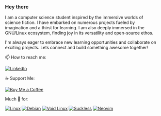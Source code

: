 ### Hey there

I am a computer science student inspired by the immersive worlds of science fiction. I have embarked on numerous projects fueled by imagination and a thirst for learning.  I am also deeply immersed in the GNU/Linux ecosystem, finding joy in its versatility and open-source ethos.  

I'm always eager to embrace new learning opportunities and collaborate on exciting projects. Lets connect and build something awesome together!

📫 How to reach me: 

[![LinkedIn](https://img.shields.io/badge/-LinkedIn-black?style=flat-square&logo=linkedin&logoColor=black&color=fde047&link=https://ca.linkedin.com/in/nate-dolny)](https://ca.linkedin.com/in/nate-dolny)

☕️ Support Me: 

[![Buy Me a Coffee](https://img.shields.io/badge/Buy%20Me%20a%20Coffee-fde047?style=flat-square&logo=buymeacoffee&logoColor=black)](https://www.buymeacoffee.com/natedolny)

Much 💛 for:

[![Linux](https://img.shields.io/badge/Linux-black?style=flat-square&logo=linux&logoColor=black&color=fde047)](https://www.kernel.org/)
[![Debian](https://img.shields.io/badge/Debian-black?style=flat-square&logo=debian&logoColor=black&color=fde047&labelColor=fde047&logoWidth=40&logoHeight=40)](https://www.debian.org/)
[![Void Linux](https://img.shields.io/badge/Void_Linux-black?style=flat-square&logo=void-linux&logoColor=black&color=fde047)](https://voidlinux.org/)
[![Suckless](https://img.shields.io/badge/Suckless-black?style=flat-square&logo=suckless&logoColor=black&color=fde047&labelColor=fde047&logoWidth=40&logoHeight=40)](https://suckless.org/)
[![Neovim](https://img.shields.io/badge/Neovim-black?style=flat-square&logo=neovim&logoColor=black&color=fde047)](https://neovim.io/)

<!--
**NateDolny/NateDolny** is a ✨ _special_ ✨ repository because its `README.md` (this file) appears on your GitHub profile.

Here are some ideas to get you started:

- 🔭 I’m currently working on ...
- 🌱 I’m currently learning ...
- 👯 I’m looking to collaborate on ...
- 🤔 I’m looking for help with ...
- 💬 Ask me about ...
- 📫 How to reach me: ...
- 😄 Pronouns: ...
- ⚡ Fun fact: ...
-->
